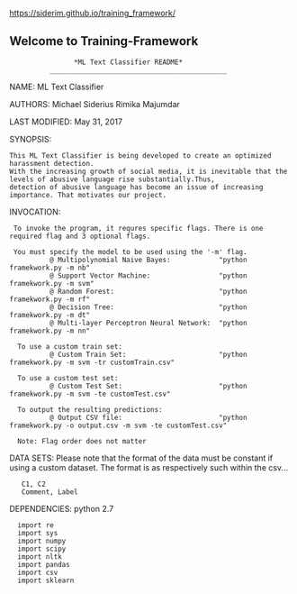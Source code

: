 https://siderim.github.io/training_framework/



## Welcome to Training-Framework


                    *ML Text Classifier README* 
              ____________________________________________

NAME:
    ML Text Classifier
    
AUTHORS:
    Michael Siderius
    Rimika Majumdar
    
LAST MODIFIED:
    May 31, 2017
    
SYNOPSIS:
    
    This ML Text Classifier is being developed to create an optimized harassment detection.
    With the increasing growth of social media, it is inevitable that the levels of abusive language rise substantially.Thus,
    detection of abusive language has become an issue of increasing importance. That motivates our project. 
    
    
INVOCATION:
 
     To invoke the program, it requres specific flags. There is one required flag and 3 optional flags.
     
     You must specify the model to be used using the '-m' flag. 
              @ Multipolynomial Naive Bayes:            "python framekwork.py -m nb" 
              @ Support Vector Machine:                 "python framekwork.py -m svm" 
              @ Random Forest:                          "python framekwork.py -m rf"
              @ Decision Tree:                          "python framekwork.py -m dt"
              @ Multi-layer Perceptron Neural Network:  "python framekwork.py -m nn"
              
      To use a custom train set:
              @ Custom Train Set:                       "python framekwork.py -m svm -tr customTrain.csv"
      
      To use a custom test set:
              @ Custom Test Set:                        "python framekwork.py -m svm -te customTest.csv"
      
      To output the resulting predictions:
              @ Output CSV file:                        "python framekwork.py -o output.csv -m svm -te customTest.csv"
              
      Note: Flag order does not matter
 
 DATA SETS: 
       Please note that the format of the data must be constant if using a custom dataset. 
       The format is as respectively such within the csv...
       
       C1, C2
       Comment, Label
 
 
 DEPENDENCIES:
      python 2.7
      
      import re
      import sys
      import numpy
      import scipy
      import nltk
      import pandas
      import csv
      import sklearn

